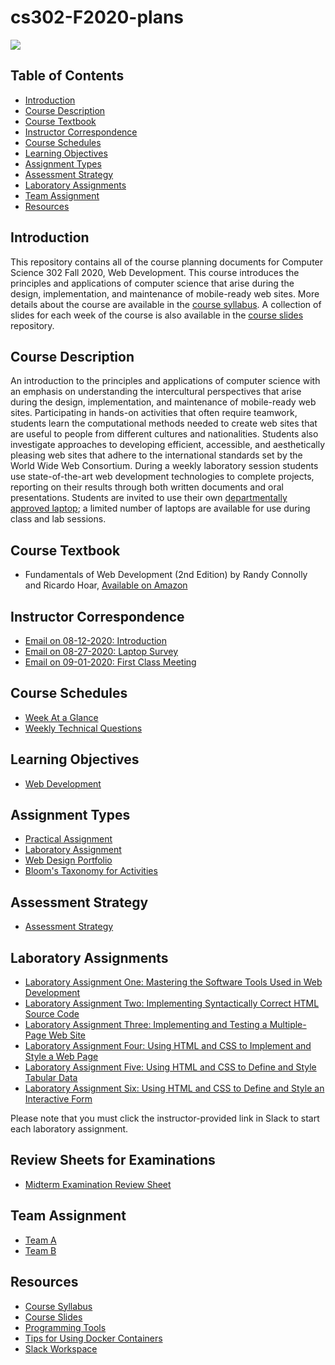 # cs302-F2020-plans

![](../../workflows/build/badge.svg)

## Table of Contents

* [Introduction](#introduction)
* [Course Description](#course-description)
* [Course Textbook](#course-textbook)
* [Instructor Correspondence](#instructor-correspondence)
* [Course Schedules](#course-schedules)
* [Learning Objectives](#learning-objectives)
* [Assignment Types](#assignment-types)
* [Assessment Strategy](#assessment-strategy)
* [Laboratory Assignments](#laboratory-assignments)
* [Team Assignment](#team-assignment)
* [Resources](#resources)

## Introduction

This repository contains all of the course planning documents for Computer
Science 302 Fall 2020, Web Development. This course introduces the principles
and applications of computer science that arise during the design,
implementation, and maintenance of mobile-ready web sites. More details about
the course are available in the [course
syllabus](https://github.com/Allegheny-Computer-Science-302-F2020/cs302-F2020-syllabus).
A collection of slides for each week of the course is also available in the
[course
slides](https://github.com/Allegheny-Computer-Science-302-F2020/cs302-F2020-slides)
repository.

## Course Description

An introduction to the principles and applications of computer science with an
emphasis on understanding the intercultural perspectives that arise during the
design, implementation, and maintenance of mobile-ready web sites. Participating
in hands-on activities that often require teamwork, students learn the
computational methods needed to create web sites that are useful to people from
different cultures and nationalities. Students also investigate approaches to
developing efficient, accessible, and aesthetically pleasing web sites that
adhere to the international standards set by the World Wide Web Consortium.
During a weekly laboratory session students use state-of-the-art web development
technologies to complete projects, reporting on their results through both
written documents and oral presentations. Students are invited to use their own
[departmentally approved
laptop](https://www.cs.allegheny.edu/resources/laptops/); a limited number of
laptops are available for use during class and lab sessions.

## Course Textbook

- Fundamentals of Web Development (2nd Edition) by Randy Connolly and Ricardo
  Hoar, [Available on
  Amazon](https://www.amazon.com/Fundamentals-Web-Development-Randy-Connolly/dp/0134481267)

## Instructor Correspondence

- [Email on 08-12-2020: Introduction](emails/introduction.md)
- [Email on 08-27-2020: Laptop Survey](emails/laptopsurvey.md)
- [Email on 09-01-2020: First Class Meeting](emails/firstclassmeeting.md)

## Course Schedules

- [Week At a Glance](schedules/week-at-a-glance.md)
- [Weekly Technical Questions](schedules/weekly-technical-questions.md)

## Learning Objectives

- [Web Development](learning-objectives/web-development.md)

## Assignment Types

- [Practical Assignment](assignments/practical-assignment.md)
- [Laboratory Assignment](assignments/laboratory-assignment.md)
- [Web Design Portfolio](assignments/design-portfolio.md)
- [Bloom's Taxonomy for Activities](taxonomies/blooms-taxonomy.md)

## Assessment Strategy

- [Assessment Strategy](assessment/assessment-strategy.md)

## Laboratory Assignments

- [Laboratory Assignment One: Mastering the Software Tools Used in Web
  Development](https://github.com/Allegheny-Computer-Science-302-F2020/cs302-F2020-lab1-starter)
- [Laboratory Assignment Two: Implementing Syntactically Correct HTML Source
  Code](https://github.com/Allegheny-Computer-Science-302-F2020/cs302-F2020-lab2-starter)
- [Laboratory Assignment Three: Implementing and Testing a Multiple-Page Web
  Site](https://github.com/Allegheny-Computer-Science-302-F2020/cs302-F2020-lab3-starter)
- [Laboratory Assignment Four: Using HTML and CSS to Implement and Style a Web
  Page](https://github.com/Allegheny-Computer-Science-302-F2020/cs302-F2020-lab4-starter)
- [Laboratory Assignment Five: Using HTML and CSS to Define and Style Tabular
  Data](https://github.com/Allegheny-Computer-Science-302-F2020/cs302-F2020-lab5-starter)
- [Laboratory Assignment Six: Using HTML and CSS to Define and Style an
  Interactive
  Form](https://github.com/Allegheny-Computer-Science-302-F2020/cs302-F2020-lab6-starter)

Please note that you must click the instructor-provided link in Slack to start
each laboratory assignment.

## Review Sheets for Examinations

- [Midterm Examination Review Sheet](review/examination-one-review.md)

## Team Assignment

- [Team A](teams/team-a.md)
- [Team B](teams/team-b.md)

## Resources

- [Course Syllabus](https://github.com/Allegheny-Computer-Science-302-F2020/cs302-F2020-syllabus)
- [Course Slides](https://github.com/Allegheny-Computer-Science-302-F2020/cs302-F2020-slides)
- [Programming Tools](tools/programming-tools.md)
- [Tips for Using Docker Containers](tools/using-docker.md)
- [Slack Workspace](https://join.slack.com/t/cmpsc302fall2020/signup)
